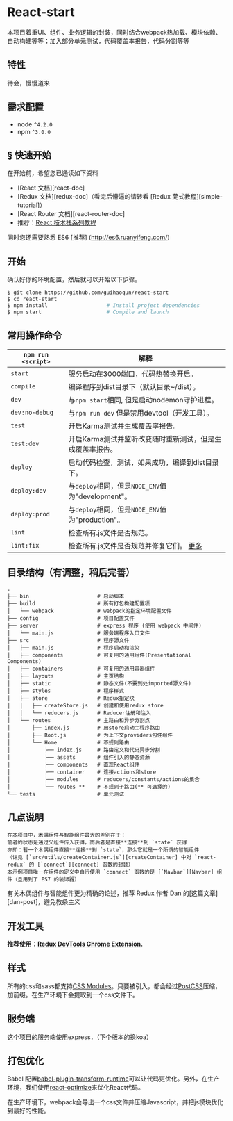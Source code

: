 # React-start 

本项目着重UI、组件、业务逻辑的封装，同时结合webpack热加载、模块依赖、自动构建等等；加入部分单元测试，代码覆盖率报告，代码分割等等


## 特性

待会，慢慢道来

## 需求配置

* node `^4.2.0`
* npm `^3.0.0`

## <a name="getting-started">&sect; 快速开始</a>
在开始前，希望您已通读如下资料

* [React 文档][react-doc]
* [Redux 文档][redux-doc]（看完后懵逼的请转看 [Redux 莞式教程][simple-tutorial]）
* [React Router 文档][react-router-doc]
* 推荐：[React 技术栈系列教程](http://www.ruanyifeng.com/blog/2016/09/react-technology-stack.html)

同时您还需要熟悉 ES6  [推荐] (http://es6.ruanyifeng.com/)

## 开始

确认好你的环境配置，然后就可以开始以下步骤。

```bash
$ git clone https://github.com/guihaoqun/react-start
$ cd react-start
$ npm install                   # Install project dependencies
$ npm start                     # Compile and launch
```

## 常用操作命令

|`npm run <script>`|解释|
|------------------|-----------|
|`start`|服务启动在3000端口，代码热替换开启。|
|`compile`|编译程序到dist目录下（默认目录~/dist）。|
|`dev`|与`npm start`相同, 但是启动nodemon守护进程。|
|`dev:no-debug`|与`npm run dev` 但是禁用devtool（开发工具）。|
|`test`|开启Karma测试并生成覆盖率报告。|
|`test:dev`|开启Karma测试并监听改变随时重新测试，但是生成覆盖率报告。|
|`deploy`|启动代码检查，测试，如果成功，编译到dist目录下。|
|`deploy:dev`|与`deploy`相同，但是`NODE_ENV`值为"development"。|
|`deploy:prod`|与`deploy`相同，但是`NODE_ENV`值为"production"。|
|`lint`|检查所有.js文件是否规范。|
|`lint:fix`|检查所有.js文件是否规范并修复它们。 [更多](http://eslint.org/docs/user-guide/command-line-interface.html#fix)|

## 目录结构（有调整，稍后完善）

```
.
├── bin                      # 启动脚本
├── build                    # 所有打包构建配置项
│   └── webpack              # webpack的指定环境配置文件
├── config                   # 项目配置文件
├── server                   # express 程序 (使用 webpack 中间件)
│   └── main.js              # 服务端程序入口文件
├── src                      # 程序源文件
│   ├── main.js              # 程序启动和渲染
│   ├── components           # 可复用的通用组件(Presentational Components)
│   ├── containers           # 可复用的通用容器组件
│   ├── layouts              # 主页结构
│   ├── static               # 静态文件(不要到处imported源文件)
│   ├── styles               # 程序样式
│   ├── store                # Redux指定块
│   │   ├── createStore.js   # 创建和使用redux store
│   │   └── reducers.js      # Reducer注册和注入
│   └── routes               # 主路由和异步分割点
│       ├── index.js         # 用store启动主程序路由
│       ├── Root.js          # 为上下文providers包住组件
│       └── Home             # 不规则路由
│           ├── index.js     # 路由定义和代码异步分割
│           ├── assets       # 组件引入的静态资源
│           ├── components   # 直观React组件
│           ├── container    # 连接actions和store
│           ├── modules      # reducers/constants/actions的集合
│           └── routes **    # 不规则子路由(** 可选择的)
└── tests                    # 单元测试
```

## 几点说明

    在本项目中，木偶组件与智能组件最大的差别在于：  
    前者的状态是通过父组件传入获得，而后者是直接**连接**到 `state` 获得  
    亦即：若一个木偶组件直接**连接**到 `state`，那么它就是一个所谓的智能组件  
    （详见 [`src/utils/createContainer.js`][createContainer] 中对 `react-redux` 的 [`connect`][connect] 函数的封装）  
    本示例项目唯一在组件的定义中自行使用 `connect` 函数的是 [`Navbar`][Navbar] 组件（且用到了 ES7 的装饰器）

有关木偶组件与智能组件更为精确的论述，推荐 Redux 作者 Dan 的[这篇文章][dan-post]，避免教条主义
## 开发工具

**推荐使用：[Redux DevTools Chrome Extension](https://chrome.google.com/webstore/detail/redux-devtools/lmhkpmbekcpmknklioeibfkpmmfibljd).**

## 样式

所有的css和sass都支持[CSS Modules](https://github.com/css-modules/css-modules)。只要被引入，都会经过[PostCSS](https://github.com/postcss/postcss)压缩，加前缀。在生产环境下会提取到一个css文件下。

## 服务端

这个项目的服务端使用express，（下个版本的换koa）

## 打包优化

Babel 配置[babel-plugin-transform-runtime](https://www.npmjs.com/package/babel-plugin-transform-runtime)可以让代码更优化。另外，在生产环境，我们使用[react-optimize](https://github.com/thejameskyle/babel-react-optimize)来优化React代码。

在生产环境下，webpack会导出一个css文件并压缩Javascript，并把js模块优化到最好的性能。
